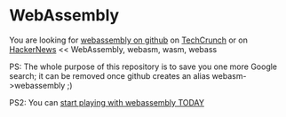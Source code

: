 # WebAssembly 
You are looking for [webassembly on github](https://github.com/WebAssembly/design)
 on [TechCrunch](http://techcrunch.com/2015/06/17/google-microsoft-mozilla-and-others-team-up-to-launch-webassembly-a-new-binary-format-for-the-web/) or on [HackerNews](https://hn.algolia.com/?query=webassembly&sort=byPopularity&prefix&page=0&dateRange=all&type=story) << WebAssembly, webasm, wasm, webass

 PS: The whole purpose of this repository is to save you one more Google search;
  it can be removed once github creates an alias webasm->webassembly ;)

PS2: You can [start playing with webassembly TODAY](https://github.com/pannous/polyfill-prototype-1)
